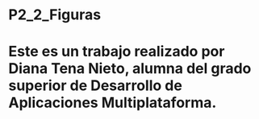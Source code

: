 # P2_2_Figuras
# Este es un trabajo realizado por Diana Tena Nieto, alumna del grado superior de Desarrollo de Aplicaciones Multiplataforma.
